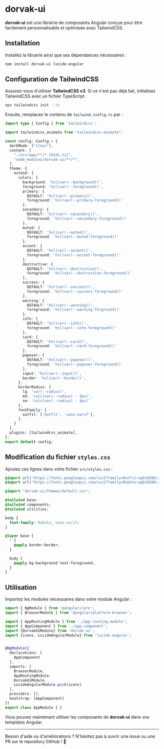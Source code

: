 # dorvak-ui

**dorvak-ui** est une librairie de composants Angular conçue pour être facilement personnalisable et optimisée avec TailwindCSS.

## Installation

Installez la librairie ainsi que ses dépendances nécessaires :

```sh
npm install dorvak-ui lucide-angular
```

## Configuration de TailwindCSS

Assurez-vous d'utiliser **TailwindCSS v3**. Si ce n'est pas déjà fait, initialisez TailwindCSS avec un fichier TypeScript :

```sh
npx tailwindcss init --ts
```

Ensuite, remplacez le contenu de `tailwind.config.ts` par :

```ts
import type { Config } from 'tailwindcss';

import tailwindcss_animate from "tailwindcss-animate";

const config: Config = {
  darkMode: ["class"],
  content: [
    "./src/app/**/*.{html,ts}",
    "node_modules/dorvak-ui/**/*",
  ],
  theme: {
    extend: {
      colors: {
        background: 'hsl(var(--background))',
        foreground: 'hsl(var(--foreground))',
        primary: {
          DEFAULT: 'hsl(var(--primary))',
          foreground: 'hsl(var(--primary-foreground))'
        },
        secondary: {
          DEFAULT: 'hsl(var(--secondary))',
          foreground: 'hsl(var(--secondary-foreground))'
        },
        muted: {
          DEFAULT: 'hsl(var(--muted))',
          foreground: 'hsl(var(--muted-foreground))'
        },
        accent: {
          DEFAULT: 'hsl(var(--accent))',
          foreground: 'hsl(var(--accent-foreground))'
        },
        destructive: {
          DEFAULT: 'hsl(var(--destructive))',
          foreground: 'hsl(var(--destructive-foreground))'
        },
        success: {
          DEFAULT: 'hsl(var(--success))',
          foreground: 'hsl(var(--success-foreground))'
        },
        warning: {
          DEFAULT: 'hsl(var(--warning))',
          foreground: 'hsl(var(--warning-forground))'
        },
        info: {
          DEFAULT: 'hsl(var(--info))',
          foreground: 'hsl(var(--info-foreground))'
        },
        card: {
          DEFAULT: 'hsl(var(--card))',
          foreground: 'hsl(var(--card-foreground))'
        },
        popover: {
          DEFAULT: 'hsl(var(--popover))',
          foreground: 'hsl(var(--popover-foreground))'
        },
        input: 'hsl(var(--input))',
        border: 'hsl(var(--border))',
      },
      borderRadius: {
        lg: 'var(--radius)',
        md: 'calc(var(--radius) - 2px)',
        sm: 'calc(var(--radius) - 4px)'
      },
      fontFamily: {
        outfit: ['Outfit', 'sans-serif'],
      },
    }
  },
  plugins: [tailwindcss_animate],
};
export default config;
```

## Modification du fichier `styles.css`

Ajoutez ces lignes dans votre fichier `src/styles.css` :

```css
@import url('https://fonts.googleapis.com/css2?family=Outfit:wght@300;400;500;600;700&display=swap');
@import url('https://fonts.googleapis.com/css2?family=Roboto:wght@300;400;500;600;700&display=swap');

@import "dorvak-ui/themes/default.css";

@tailwind base;
@tailwind components;
@tailwind utilities;

body {
  font-family: Roboto, sans-serif;
}

@layer base {
  * {
    @apply border-border;
  }

  body {
    @apply bg-background text-foreground;
  }
}
```

## Utilisation

Importez les modules nécessaires dans votre module Angular :

```ts
import { NgModule } from '@angular/core';
import { BrowserModule } from '@angular/platform-browser';

import { AppRoutingModule } from './app-routing.module';
import { AppComponent } from './app.component';
import {DorvakUiModule} from 'dorvak-ui';
import {icons, LucideAngularModule} from 'lucide-angular';


@NgModule({
  declarations: [
    AppComponent
  ],
  imports: [
    BrowserModule,
    AppRoutingModule,
    DorvakUiModule,
    LucideAngularModule.pick(icons)
  ],
  providers: [],
  bootstrap: [AppComponent]
})
export class AppModule { }
```

Vous pouvez maintenant utiliser les composants de **dorvak-ui** dans vos templates Angular.

---

Besoin d'aide ou d'améliorations ? N'hésitez pas à ouvrir une issue ou une PR sur le repository GitHub ! 🎉

